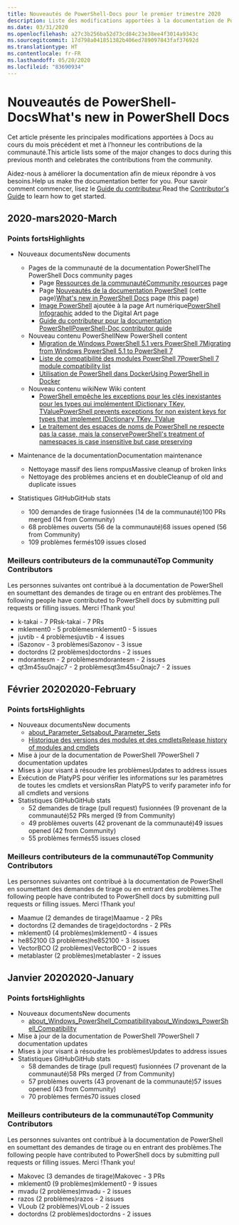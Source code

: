 ```yaml
---
title: Nouveautés de PowerShell-Docs pour le premier trimestre 2020
description: Liste des modifications apportées à la documentation de PowerShell.
ms.date: 03/31/2020
ms.openlocfilehash: a27c3b256ba52d73cd84c23e38ee4f3014a9343c
ms.sourcegitcommit: 17d798a041851382b406ed789097843faf37692d
ms.translationtype: HT
ms.contentlocale: fr-FR
ms.lasthandoff: 05/20/2020
ms.locfileid: "83690934"
---
```

# <a name="whats-new-in-powershell-docs"></a><span data-ttu-id="0058d-103">Nouveautés de PowerShell-Docs</span><span class="sxs-lookup"><span data-stu-id="0058d-103">What's new in PowerShell Docs</span></span>

<span data-ttu-id="0058d-104">Cet article présente les principales modifications apportées à Docs au cours du mois précédent et met à l’honneur les contributions de la communauté.</span><span class="sxs-lookup"><span data-stu-id="0058d-104">This article lists some of the major changes to docs during this previous month and celebrates the contributions from the community.</span></span>

<span data-ttu-id="0058d-105">Aidez-nous à améliorer la documentation afin de mieux répondre à vos besoins.</span><span class="sxs-lookup"><span data-stu-id="0058d-105">Help us make the documentation better for you.</span></span> <span data-ttu-id="0058d-106">Pour savoir comment commencer, lisez le [Guide du contributeur][contrib].</span><span class="sxs-lookup"><span data-stu-id="0058d-106">Read the [Contributor's Guide][contrib] to learn how to get started.</span></span>

## <a name="2020-march"></a><span data-ttu-id="0058d-107">2020-mars</span><span class="sxs-lookup"><span data-stu-id="0058d-107">2020-March</span></span>

### <a name="highlights"></a><span data-ttu-id="0058d-108">Points forts</span><span class="sxs-lookup"><span data-stu-id="0058d-108">Highlights</span></span>

- <span data-ttu-id="0058d-109">Nouveaux documents</span><span class="sxs-lookup"><span data-stu-id="0058d-109">New documents</span></span>
  - <span data-ttu-id="0058d-110">Pages de la communauté de la documentation PowerShell</span><span class="sxs-lookup"><span data-stu-id="0058d-110">The PowerShell Docs community pages</span></span>
    - <span data-ttu-id="0058d-111">Page [Ressources de la communauté](/powershell/scripting/community/community-support)</span><span class="sxs-lookup"><span data-stu-id="0058d-111">[Community resources](/powershell/scripting/community/community-support) page</span></span>
    - <span data-ttu-id="0058d-112">Page [Nouveautés de la documentation PowerShell](#2020-march) (cette page)</span><span class="sxs-lookup"><span data-stu-id="0058d-112">[What's new in PowerShell Docs](#2020-march) page (this page)</span></span>
    - <span data-ttu-id="0058d-113">[Image PowerShell](https://github.com/MicrosoftDocs/PowerShell-Docs/blob/staging/assets/PowerShell_7_Infographic.pdf) ajoutée à la page Art numérique</span><span class="sxs-lookup"><span data-stu-id="0058d-113">[PowerShell Infographic](https://github.com/MicrosoftDocs/PowerShell-Docs/blob/staging/assets/PowerShell_7_Infographic.pdf) added to the Digital Art page</span></span>
    - [<span data-ttu-id="0058d-114">Guide du contributeur pour la documentation PowerShell</span><span class="sxs-lookup"><span data-stu-id="0058d-114">PowerShell-Doc contributor guide</span></span>](/powershell/scripting/community/contributing/overview?view=powershell-7)
  - <span data-ttu-id="0058d-115">Nouveau contenu PowerShell</span><span class="sxs-lookup"><span data-stu-id="0058d-115">New PowerShell content</span></span>
    - [<span data-ttu-id="0058d-116">Migration de Windows PowerShell 5.1 vers PowerShell 7</span><span class="sxs-lookup"><span data-stu-id="0058d-116">Migrating from Windows PowerShell 5.1 to PowerShell 7</span></span>](/powershell/scripting/whats-new/migrating-from-windows-powershell-51-to-powershell-7)
    - [<span data-ttu-id="0058d-117">Liste de compatibilité des modules PowerShell 7</span><span class="sxs-lookup"><span data-stu-id="0058d-117">PowerShell 7 module compatibility list</span></span>](/PowerShell/scripting/whats-new/module-compatibility)
    - [<span data-ttu-id="0058d-118">Utilisation de PowerShell dans Docker</span><span class="sxs-lookup"><span data-stu-id="0058d-118">Using PowerShell in Docker</span></span>](/powershell/scripting/install/powershell-in-docker)
  - <span data-ttu-id="0058d-119">Nouveau contenu wiki</span><span class="sxs-lookup"><span data-stu-id="0058d-119">New Wiki content</span></span>
    - [<span data-ttu-id="0058d-120">PowerShell empêche les exceptions pour les clés inexistantes pour les types qui implémentent IDictionary TKey, TValue</span><span class="sxs-lookup"><span data-stu-id="0058d-120">PowerShell prevents exceptions for non existent keys for types that implement IDictionary TKey, TValue</span></span>](https://github.com/MicrosoftDocs/PowerShell-Docs/wiki/PowerShell-prevents-exceptions-for-non-existent-keys-for-types-that-implement-IDictionary-TKey,-TValue-)
    - [<span data-ttu-id="0058d-121">Le traitement des espaces de noms de PowerShell ne respecte pas la casse, mais la conserve</span><span class="sxs-lookup"><span data-stu-id="0058d-121">PowerShell's treatment of namespaces is case insensitive but case preserving</span></span>](https://github.com/MicrosoftDocs/PowerShell-Docs/wiki/PowerShell's-treatment-of-namespaces-is-case-insensitive-but-case-preserving)

- <span data-ttu-id="0058d-122">Maintenance de la documentation</span><span class="sxs-lookup"><span data-stu-id="0058d-122">Documentation maintenance</span></span>
  - <span data-ttu-id="0058d-123">Nettoyage massif des liens rompus</span><span class="sxs-lookup"><span data-stu-id="0058d-123">Massive cleanup of broken links</span></span>
  - <span data-ttu-id="0058d-124">Nettoyage des problèmes anciens et en double</span><span class="sxs-lookup"><span data-stu-id="0058d-124">Cleanup of old and duplicate issues</span></span>

- <span data-ttu-id="0058d-125">Statistiques GitHub</span><span class="sxs-lookup"><span data-stu-id="0058d-125">GitHub stats</span></span>
  - <span data-ttu-id="0058d-126">100 demandes de tirage fusionnées (14 de la communauté)</span><span class="sxs-lookup"><span data-stu-id="0058d-126">100 PRs merged (14 from Community)</span></span>
  - <span data-ttu-id="0058d-127">68 problèmes ouverts (56 de la communauté)</span><span class="sxs-lookup"><span data-stu-id="0058d-127">68 issues opened (56 from Community)</span></span>
  - <span data-ttu-id="0058d-128">109 problèmes fermés</span><span class="sxs-lookup"><span data-stu-id="0058d-128">109 issues closed</span></span>

### <a name="top-community-contributors"></a><span data-ttu-id="0058d-129">Meilleurs contributeurs de la communauté</span><span class="sxs-lookup"><span data-stu-id="0058d-129">Top Community Contributors</span></span>

<span data-ttu-id="0058d-130">Les personnes suivantes ont contribué à la documentation de PowerShell en soumettant des demandes de tirage ou en entrant des problèmes.</span><span class="sxs-lookup"><span data-stu-id="0058d-130">The following people have contributed to PowerShell docs by submitting pull requests or filling issues.</span></span> <span data-ttu-id="0058d-131">Merci !</span><span class="sxs-lookup"><span data-stu-id="0058d-131">Thank you!</span></span>

- <span data-ttu-id="0058d-132">k-takai - 7 PRs</span><span class="sxs-lookup"><span data-stu-id="0058d-132">k-takai - 7 PRs</span></span>
- <span data-ttu-id="0058d-133">mklement0 - 5 problèmes</span><span class="sxs-lookup"><span data-stu-id="0058d-133">mklement0 - 5 issues</span></span>
- <span data-ttu-id="0058d-134">juvtib - 4 problèmes</span><span class="sxs-lookup"><span data-stu-id="0058d-134">juvtib - 4 issues</span></span>
- <span data-ttu-id="0058d-135">iSazonov - 3 problèmes</span><span class="sxs-lookup"><span data-stu-id="0058d-135">iSazonov - 3 issue</span></span>
- <span data-ttu-id="0058d-136">doctordns (2 problèmes)</span><span class="sxs-lookup"><span data-stu-id="0058d-136">doctordns - 2 issues</span></span>
- <span data-ttu-id="0058d-137">mdorantesm - 2 problèmes</span><span class="sxs-lookup"><span data-stu-id="0058d-137">mdorantesm - 2 issues</span></span>
- <span data-ttu-id="0058d-138">qt3m45su0najc7 - 2 problèmes</span><span class="sxs-lookup"><span data-stu-id="0058d-138">qt3m45su0najc7 - 2 issues</span></span>

## <a name="2020-february"></a><span data-ttu-id="0058d-139">Février 2020</span><span class="sxs-lookup"><span data-stu-id="0058d-139">2020-February</span></span>

### <a name="highlights"></a><span data-ttu-id="0058d-140">Points forts</span><span class="sxs-lookup"><span data-stu-id="0058d-140">Highlights</span></span>

- <span data-ttu-id="0058d-141">Nouveaux documents</span><span class="sxs-lookup"><span data-stu-id="0058d-141">New documents</span></span>
  - [<span data-ttu-id="0058d-142">about_Parameter_Sets</span><span class="sxs-lookup"><span data-stu-id="0058d-142">about_Parameter_Sets</span></span>](/powershell/module/microsoft.powershell.core/about/about_parameter_sets)
  - [<span data-ttu-id="0058d-143">Historique des versions des modules et des cmdlets</span><span class="sxs-lookup"><span data-stu-id="0058d-143">Release history of modules and cmdlets</span></span>](/powershell/scripting/whats-new/cmdlet-versions)
- <span data-ttu-id="0058d-144">Mise à jour de la documentation de PowerShell 7</span><span class="sxs-lookup"><span data-stu-id="0058d-144">PowerShell 7 documentation updates</span></span>
- <span data-ttu-id="0058d-145">Mises à jour visant à résoudre les problèmes</span><span class="sxs-lookup"><span data-stu-id="0058d-145">Updates to address issues</span></span>
- <span data-ttu-id="0058d-146">Exécution de PlatyPS pour vérifier les informations sur les paramètres de toutes les cmdlets et versions</span><span class="sxs-lookup"><span data-stu-id="0058d-146">Ran PlatyPS to verify parameter info for all cmdlets and versions</span></span>
- <span data-ttu-id="0058d-147">Statistiques GitHub</span><span class="sxs-lookup"><span data-stu-id="0058d-147">GitHub stats</span></span>
  - <span data-ttu-id="0058d-148">52 demandes de tirage (pull request) fusionnées (9 provenant de la communauté)</span><span class="sxs-lookup"><span data-stu-id="0058d-148">52 PRs merged (9 from Community)</span></span>
  - <span data-ttu-id="0058d-149">49 problèmes ouverts (42 provenant de la communauté)</span><span class="sxs-lookup"><span data-stu-id="0058d-149">49 issues opened (42 from Community)</span></span>
  - <span data-ttu-id="0058d-150">55 problèmes fermés</span><span class="sxs-lookup"><span data-stu-id="0058d-150">55 issues closed</span></span>

### <a name="top-community-contributors"></a><span data-ttu-id="0058d-151">Meilleurs contributeurs de la communauté</span><span class="sxs-lookup"><span data-stu-id="0058d-151">Top Community Contributors</span></span>

<span data-ttu-id="0058d-152">Les personnes suivantes ont contribué à la documentation de PowerShell en soumettant des demandes de tirage ou en entrant des problèmes.</span><span class="sxs-lookup"><span data-stu-id="0058d-152">The following people have contributed to PowerShell docs by submitting pull requests or filling issues.</span></span> <span data-ttu-id="0058d-153">Merci !</span><span class="sxs-lookup"><span data-stu-id="0058d-153">Thank you!</span></span>

- <span data-ttu-id="0058d-154">Maamue (2 demandes de tirage)</span><span class="sxs-lookup"><span data-stu-id="0058d-154">Maamue - 2 PRs</span></span>
- <span data-ttu-id="0058d-155">doctordns (2 demandes de tirage)</span><span class="sxs-lookup"><span data-stu-id="0058d-155">doctordns - 2 PRs</span></span>
- <span data-ttu-id="0058d-156">mklement0 (4 problèmes)</span><span class="sxs-lookup"><span data-stu-id="0058d-156">mklement0 - 4 issues</span></span>
- <span data-ttu-id="0058d-157">he852100 (3 problèmes)</span><span class="sxs-lookup"><span data-stu-id="0058d-157">he852100 - 3 issues</span></span>
- <span data-ttu-id="0058d-158">VectorBCO (2 problèmes)</span><span class="sxs-lookup"><span data-stu-id="0058d-158">VectorBCO - 2 issues</span></span>
- <span data-ttu-id="0058d-159">metablaster (2 problèmes)</span><span class="sxs-lookup"><span data-stu-id="0058d-159">metablaster - 2 issues</span></span>

## <a name="2020-january"></a><span data-ttu-id="0058d-160">Janvier 2020</span><span class="sxs-lookup"><span data-stu-id="0058d-160">2020-January</span></span>

### <a name="highlights"></a><span data-ttu-id="0058d-161">Points forts</span><span class="sxs-lookup"><span data-stu-id="0058d-161">Highlights</span></span>

- <span data-ttu-id="0058d-162">Nouveaux documents</span><span class="sxs-lookup"><span data-stu-id="0058d-162">New documents</span></span>
  - [<span data-ttu-id="0058d-163">about_Windows_PowerShell_Compatibility</span><span class="sxs-lookup"><span data-stu-id="0058d-163">about_Windows_PowerShell_Compatibility</span></span>](/powershell/module/microsoft.powershell.core/about/about_Windows_PowerShell_Compatibility)
- <span data-ttu-id="0058d-164">Mise à jour de la documentation de PowerShell 7</span><span class="sxs-lookup"><span data-stu-id="0058d-164">PowerShell 7 documentation updates</span></span>
- <span data-ttu-id="0058d-165">Mises à jour visant à résoudre les problèmes</span><span class="sxs-lookup"><span data-stu-id="0058d-165">Updates to address issues</span></span>
- <span data-ttu-id="0058d-166">Statistiques GitHub</span><span class="sxs-lookup"><span data-stu-id="0058d-166">GitHub stats</span></span>
  - <span data-ttu-id="0058d-167">58 demandes de tirage (pull request) fusionnées (7 provenant de la communauté)</span><span class="sxs-lookup"><span data-stu-id="0058d-167">58 PRs merged (7 from Community)</span></span>
  - <span data-ttu-id="0058d-168">57 problèmes ouverts (43 provenant de la communauté)</span><span class="sxs-lookup"><span data-stu-id="0058d-168">57 issues opened (43 from Community)</span></span>
  - <span data-ttu-id="0058d-169">70 problèmes fermés</span><span class="sxs-lookup"><span data-stu-id="0058d-169">70 issues closed</span></span>

### <a name="top-community-contributors"></a><span data-ttu-id="0058d-170">Meilleurs contributeurs de la communauté</span><span class="sxs-lookup"><span data-stu-id="0058d-170">Top Community Contributors</span></span>

<span data-ttu-id="0058d-171">Les personnes suivantes ont contribué à la documentation de PowerShell en soumettant des demandes de tirage ou en entrant des problèmes.</span><span class="sxs-lookup"><span data-stu-id="0058d-171">The following people have contributed to PowerShell docs by submitting pull requests or filling issues.</span></span> <span data-ttu-id="0058d-172">Merci !</span><span class="sxs-lookup"><span data-stu-id="0058d-172">Thank you!</span></span>

- <span data-ttu-id="0058d-173">Makovec (3 demandes de tirage)</span><span class="sxs-lookup"><span data-stu-id="0058d-173">Makovec - 3 PRs</span></span>
- <span data-ttu-id="0058d-174">mklement0 (9 problèmes)</span><span class="sxs-lookup"><span data-stu-id="0058d-174">mklement0 - 9 issues</span></span>
- <span data-ttu-id="0058d-175">mvadu (2 problèmes)</span><span class="sxs-lookup"><span data-stu-id="0058d-175">mvadu - 2 issues</span></span>
- <span data-ttu-id="0058d-176">razos (2 problèmes)</span><span class="sxs-lookup"><span data-stu-id="0058d-176">razos - 2 issues</span></span>
- <span data-ttu-id="0058d-177">VLoub (2 problèmes)</span><span class="sxs-lookup"><span data-stu-id="0058d-177">VLoub - 2 issues</span></span>
- <span data-ttu-id="0058d-178">doctordns (2 problèmes)</span><span class="sxs-lookup"><span data-stu-id="0058d-178">doctordns - 2 issues</span></span>

<!-- Link references -->
[contrib]: contributing/overview.md
